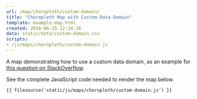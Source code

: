 ```yaml
---
url: /map/choropleth/custom-domain/
title: "Choropleth Map with Custom Data Domain"
template: example-map.html
created: 2016-06-15 12:24:16
data: static/data/custom-domain.csv
scripts:
- /js/maps/choropleth/custom-domain.js
---
```

A map demonstrating how to use a custom data domain, as an example for [this question on StackOverflow](https://stackoverflow.com/questions/37821940/using-d3-geomap-to-display-1-0-data).

See the complete JavaScript code needed to render the map below.

    {{ filesource('static/js/maps/choropleth/custom-domain.js') }}
